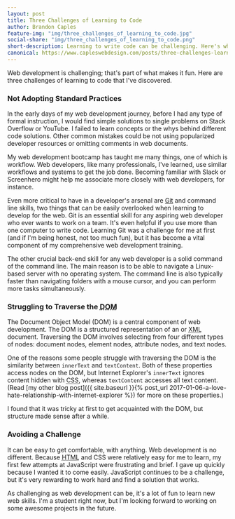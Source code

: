```yaml
---
layout: post
title: Three Challenges of Learning to Code
author: Brandon Caples
feature-img: "img/three_challenges_of_learning_to_code.jpg"
social-share: "img/three_challenges_of_learning_to_code.png"
short-description: Learning to write code can be challenging. Here's what I struggled with at first.
canonical: https://www.capleswebdesign.com/posts/three-challenges-learning-to-code
---
```


Web development is challenging; that's part of what makes it fun. Here are three challenges of learning to code that I've discovered.

### Not Adopting Standard Practices

In the early days of my web development journey, before I had any type of formal instruction, I would find simple solutions to single problems on Stack Overflow or YouTube. I failed to learn concepts or the whys behind different code solutions. Other common mistakes could be not using popularized developer resources or omitting comments in web documents.

My web development bootcamp has taught me many things, one of which is workflow. Web developers, like many professionals, I've learned, use similar workflows and systems to get the job done. Becoming familiar with Slack or Screenhero might help me associate more closely with web developers, for instance.

Even more critical to have in a developer's arsenal are <a href="https://git-scm.com/" target="_blank">Git</a> and command line skills, two things that can be easily overlooked when learning to develop for the web. Git is an essential skill for any aspiring web developer who ever wants to work on a team. It's even helpful if you use more than one computer to write code. Learning Git was a challenge for me at first (and if I'm being honest, not too much fun), but it has become a vital component of my comprehensive web development training.

The other crucial back-end skill for any web developer is a solid command of the command line. The main reason is to be able to navigate a Linux-based server with no operating system. The command line is also typically faster than navigating folders with a mouse cursor, and you can perform more tasks simultaneously.

### Struggling to Traverse the <abbr title="Document Object Model">DOM</abbr>

The Document Object Model (DOM) is a central component of web development. The DOM is a structured representation of an <abbr title="Hyper Text Markup Language"></abbr> or <abbr title="Extensible Markup Language">XML</abbr> document. Traversing the DOM involves selecting from four different types of nodes: document nodes, element nodes, attribute nodes, and text nodes.

One of the reasons some people struggle with traversing the DOM is the similarity between `innerText` and `textContent`. Both of these properties access nodes on the DOM, but Internet Explorer's `innerText` ignores content hidden with <abbr title="Cascading Style Sheets">CSS</abbr>, whereas `textContent` accesses all text content. (Read [my other blog post]({{ site.baseurl }}{% post_url 2017-01-06-a-love-hate-relationship-with-internet-explorer %}) for more on these properties.)

I found that it was tricky at first to get acquainted with the DOM, but structure made sense after a while.

### Avoiding a Challenge

It can be easy to get comfortable, with anything. Web development is no different. Because <abbr title="Hyper Text Markup Language">HTML</abbr> and CSS were relatively easy for me to learn, my first few attempts at JavaScript were frustrating and brief. I gave up quickly because I wanted it to come easily. JavaScript continues to be a challenge, but it's very rewarding to work hard and find a solution that works.

As challenging as web development can be, it's a lot of fun to learn new web skills. I'm a student right now, but I'm looking forward to working on some awesome projects in the future.